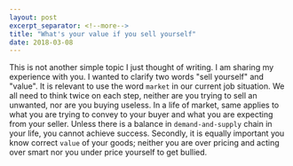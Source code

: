 ```yaml
---
layout: post
excerpt_separator: <!--more-->
title: "What's your value if you sell yourself"
date: 2018-03-08
---
```


This is not another simple topic I just thought of writing. I am sharing my experience with you. I wanted to clarify two words "sell yourself" and "value". It is relevant to use the word `market` in our current job situation. We all need to think twice on each step, neither are you trying to sell an unwanted, nor are you buying useless. In a life of market, same applies to what you are trying to convey to your buyer and what you are expecting from your seller. Unless there is a balance in `demand-and-supply` chain in your life, you cannot achieve success. Secondly, it is equally important you know correct `value` of your goods; neither you are over pricing and acting over smart nor you under price yourself to get bullied. <!--more-->
